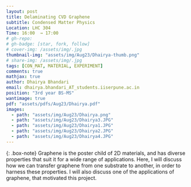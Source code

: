 ```yaml
---
layout: post
title: Delaminating CVD Graphene
subtitle: Condensed Matter Physics
Location: LHC 304
Time: 16:00  → 17:00
# gh-repo:
# gh-badge: [star, fork, follow]
# cover-img: /assets/img/.jpg
thumbnail-img: "assets/img/Aug23/Dhairya-thumb.png"
# share-img: /assets/img/.jpg
tags: [CON_MAT, MATERIAL, EXPERIMENT]
comments: true
mathjax: true
author: Dhairya Bhandari
email: dhairya.bhandari_AT_students.iiserpune.ac.in
position: "3rd year BS-MS"
wantimage: true
pdf: "assets/pdfs/Aug23/Dhairya.pdf"
images:
  - path: "assets/img/Aug23/Dhairya.png"
  - path: "assets/img/Aug23/Dhairya3.JPG"
  - path: "assets/img/Aug23/Dhairya1.JPG"
  - path: "assets/img/Aug23/Dhairya2.JPG"
  - path: "assets/img/Aug23/Dhairya4.JPG"
---
```

{: .box-note}
Graphene is the poster child of 2D materials, and has diverse properties that suit it for a wide range of applications. Here, I will discuss how we can transfer graphene from one substrate to another, in order to harness these properties. I will also discuss one of the applications of graphene, that motivated this project.